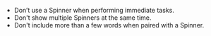 - Don’t use a Spinner when performing immediate tasks.
- Don't show multiple Spinners at the same time.
- Don't include more than a few words when paired with a Spinner.